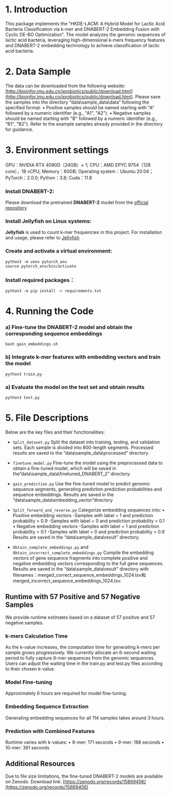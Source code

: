 # 1.  Introduction 
This package implements the "HKDE-LACM: A Hybrid Model for Lactic Acid Bacteria Classification via k-mer and DNABERT-2 Embedding Fusion with Cyclic DE-BO Optimization". The model analyzes the genomic sequences of lactic acid bacteria, leveraging high-dimensional k-mers frequency features and DNABERT-2 embedding technology to achieve classification of lactic acid bacteria.
    
# 2.  Data Sample 
The data can be downloaded from the following website:[http://bioinfor.imu.edu.cn/iprobiotics/public/download.html](http://bioinfor.imu.edu.cn/iprobiotics/public/download.html). Please save the samples into the directory “data\sample_data\data” following the specified format: 
	• Positive samples should be named starting with "A" followed by a numeric identifier (e.g., "A1", "A2"). 
	• Negative samples should be named starting with "B" followed by a numeric identifier (e.g., "B1", "B2").
 Refer to the example samples already provided in the directory for guidance.
    
# 3.  Environment settings 
GPU：NVIDIA RTX 4090D（24GB）× 1; CPU：AMD EPYC 9754（128 core），18 vCPU; Memory：60GB; Operating system：Ubuntu 20.04； PyTorch：2.0.0; Python：3.8; Cuda：11.8

### Install DNABERT-2:
Please download the pretrained **DNABERT-2** model from the [official repository](https://github.com/zhanglabtools/DNABERT2)

### Install Jellyfish on Linux systems:
**Jellyfish** is used to count k-mer frequencies in this project. For installation and usage, please refer to [Jellyfish](https://github.com/gmarcais/Jellyfish) 
### Create and activate a virtual environment:

```
python3 -m venv pytorch_env  
source pytorch_env/bin/activate
```

### Install required packages： 

```
python3 -m pip install -r requirements.txt
```

# 4.  Running the Code 
### a) Fine-tune the DNABERT-2 model and obtain the corresponding sequence embeddings
```
bash gain_embeddings.sh
```
### b) Integrate k-mer features with embedding vectors and train the model
```
python3 train.py
```
### a) Evaluate the model on the test set and obtain results
```
python3 test.py
```

# 5.  File Descriptions
Below are the key files and their functionalities:
- `Split_dataset.py`
Split the dataset into training, testing, and validation sets. Each sample is divided into 800-length segments. Processed results are saved to the “data\sample_data\processed” directory.

- `finetune_model.py`
Fine-tune the model using the preprocessed data to obtain a fine-tuned model, which will be saved in the”data\sample_data\finetuned_DNABERT_2” directory.

- `gain_prediction.py`
Use the fine-tuned model to predict genomic sequence segments, generating prediction prediction probabilities and sequence embeddings. Results are saved in the “data\sample_data\embedding_vector”directory

- `Split_forward_and_reverse.py`
Categorize embedding sequences into: 
	• Positive embedding vectors 
 		-Samples with label = 1 and prediction probability > 0.9
  		-Samples with label = 0 and prediction probability < 0.1
	• Negative embedding vectors
		-Samples with label = 1 and prediction probability < 0.1
  		-Samples with label = 0 and prediction probability > 0.9
	Results are saved in the “data\sample_data\result” directory.

- `Obtain_complete_embeddings.py` and `Obtain_incorrect_complete_embeddings.py`
Compile the embedding vectors of gene sequence fragments into complete positive and negative embedding vectors corresponding to the full gene sequences. Results are saved in the “data\sample_data\result” directory with filenames：merged_correct_sequence_embeddings_1024.tsv和merged_incorrect_sequence_embeddings_1024.tsv.


## Runtime with 57 Positive and 57 Negative Samples 
We provide runtime estimates based on a dataset of 57 positive and 57 negative samples.
### k-mers Calculation Time 
As the k-value increases, the computation time for generating k-mers per sample grows progressively. We currently allocate an 6-second waiting period to fully capture 8-mer sequences from the genomic sequences. Users can adjust the waiting time in the train.py and test.py files according to their chosen k-value.
### Model Fine-tuning 
Approximately 6 hours are required for model fine-tuning.
### Embedding Sequence Extraction 
Generating embedding sequences for all 114 samples takes around 3 hours.
### Prediction with Combined Features 
Runtime varies with k-values: 
• 8-mer: 171 seconds 
• 9-mer: 188 seconds 
• 10-mer: 361 seconds 

## Additional Resources
Due to file size limitations, the fine-tuned DNABERT-2 models are available on Zenodo.
Download link: [https://zenodo.org/records/15869456](https://zenodo.org/records/15869456)

